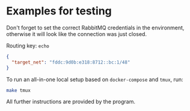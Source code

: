 # Examples for testing

Don't forget to set the correct RabbitMQ credentials in the environment, otherwise it will look like the
connection was just closed.

Routing key: `echo`

```json
{
  "target_net": "fddc:9d0b:e318:8712::bc:1/48"
}
```

To run an all-in-one local setup based on `docker-compose` and `tmux`, run:

```bash
make tmux
```

All further instructions are provided by the program.
